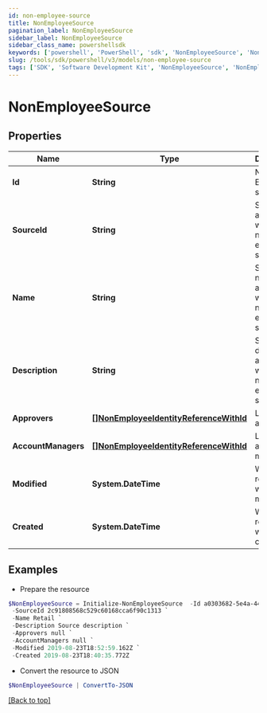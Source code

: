 ```yaml
---
id: non-employee-source
title: NonEmployeeSource
pagination_label: NonEmployeeSource
sidebar_label: NonEmployeeSource
sidebar_class_name: powershellsdk
keywords: ['powershell', 'PowerShell', 'sdk', 'NonEmployeeSource', 'NonEmployeeSource'] 
slug: /tools/sdk/powershell/v3/models/non-employee-source
tags: ['SDK', 'Software Development Kit', 'NonEmployeeSource', 'NonEmployeeSource']
---
```



# NonEmployeeSource

## Properties

Name | Type | Description | Notes
------------ | ------------- | ------------- | -------------
**Id** | **String** | Non-Employee source id. | [optional] 
**SourceId** | **String** | Source Id associated with this non-employee source. | [optional] 
**Name** | **String** | Source name associated with this non-employee source. | [optional] 
**Description** | **String** | Source description associated with this non-employee source. | [optional] 
**Approvers** | [**[]NonEmployeeIdentityReferenceWithId**](non-employee-identity-reference-with-id) | List of approvers | [optional] 
**AccountManagers** | [**[]NonEmployeeIdentityReferenceWithId**](non-employee-identity-reference-with-id) | List of account managers | [optional] 
**Modified** | **System.DateTime** | When the request was last modified. | [optional] 
**Created** | **System.DateTime** | When the request was created. | [optional] 

## Examples

- Prepare the resource
```powershell
$NonEmployeeSource = Initialize-NonEmployeeSource  -Id a0303682-5e4a-44f7-bdc2-6ce6112549c1 `
 -SourceId 2c91808568c529c60168cca6f90c1313 `
 -Name Retail `
 -Description Source description `
 -Approvers null `
 -AccountManagers null `
 -Modified 2019-08-23T18:52:59.162Z `
 -Created 2019-08-23T18:40:35.772Z
```

- Convert the resource to JSON
```powershell
$NonEmployeeSource | ConvertTo-JSON
```


[[Back to top]](#) 

